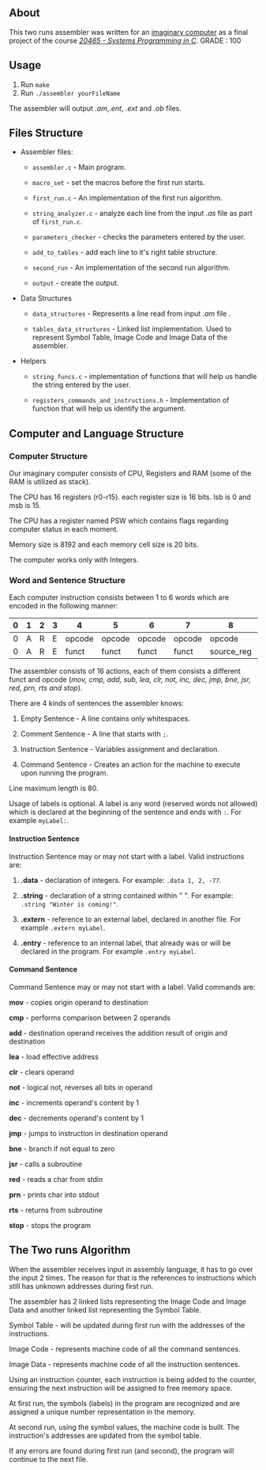 
## About

This two runs assembler was written for an [imaginary computer](#computer-and-language-structure) as a final project of the course *[20465 - Systems Programming in C](https://openu.ac.il/courses/20465.htm)*.
GRADE : 100

## Usage

1. Run `make`
2. Run `./assembler yourFileName`

The assembler will output *.am*,*.ent*, *.ext* and *.ob* files. 

## Files Structure

- Assembler files:

    - `assembler.c` - Main program.
    
    - `macro_set` - set the macros before the first run starts.

    - `first_run.c` - An implementation of the first run algorithm.

    - `string_analyzer.c` - analyze each line from the input *.as* file as part of `first_run.c`.

    - `parameters_checker` - checks the parameters entered by the user.
    
    - `add_to_tables` - add each line to it's right table structure.
    
    - `second_run` - An implementation of the second run algorithm.
    
    - `output` - create the output.
   

- Data Structures

    - `data_structures` - Represents a line read from input *.am* file .

    - `tables_data_structures` - Linked list implementation. Used to represent Symbol Table, Image Code and Image Data of the assembler.

- Helpers 

    - `string_funcs.c` - implementation of functions that will help us handle the string entered by the user.

    - `registers_commands_and_instructions.h` - Implementation of function that will help us identify the argument.

## Computer and Language Structure

### Computer Structure
Our imaginary computer consists of CPU, Registers and RAM (some of the RAM is utilized as stack).

The CPU has 16 registers (r0-r15). each register size is 16 bits. lsb is 0 and msb is 15.

The CPU has a register named PSW which contains flags regarding computer status in each moment.

Memory size is 8192 and each memory cell size is 20 bits.

The computer works only with Integers.

### Word and Sentence Structure

Each computer instruction consists between 1 to 6 words which are encoded in the following manner:

| 0 | 1 | 2 | 3 | 4 | 5 | 6 | 7 | 8 | 9 | 10 | 11 | 12 | 13 | 14 | 15 | 16 | 17 | 18 | 19 |
|---|---|---|---|---|---|---|---|---|---|---|---|---|---|---|---|---|---|---|---|
| 0 | A | R | E | opcode | opcode | opcode | opcode | opcode | opcode | opcode | opcode |  opcode | opcode | opcode | opcode | opcode | opcode | opcode | opcode |
| 0 | A | R | E | funct | funct | funct | funct | source_reg | source_reg | source_reg | source_reg | source_address | source_address | dest_reg | dest_reg | dest_reg | dest_reg | dest_address | dest_address |

The assembler consists of 16 actions, each of them consists a different funct and opcode (*mov, cmp, add, sub, lea, clr, not, inc, dec, jmp, bne, jsr, red, prn, rts and stop*).

There are 4 kinds of sentences the assembler knows:

1. Empty Sentence - A line contains only whitespaces.

2. Comment Sentence - A line that starts with `;`.

3. Instruction Sentence - Variables assignment and declaration.

4. Command Sentence - Creates an action for the machine to execute upon running the program.

Line maximum length is 80. 

Usage of labels is optional. A label is any word (reserved words not allowed) which is declared at the beginning of the sentence and ends with `:`. For example `myLabel:`.

#### Instruction Sentence

Instruction Sentence may or may not start with a label. Valid instructions are: 

1. **.data** - declaration of integers. For example: `.data 1, 2, -77`.

2. **.string** - declaration of a string contained within *" "*. For example: `.string "Winter is coming!"`.

3. **.extern** - reference to an external label, declared in another file. For example `.extern myLabel`.

4. **.entry** - reference to an internal label, that already was or will be declared in the program. For example `.entry myLabel`.

#### Command Sentence

Command Sentence may or may not start with a label. Valid commands are: 

**mov** - copies origin operand to destination

**cmp** - performs comparison between 2 operands

**add** - destination operand receives the addition result of origin and destination

**lea** - load effective address

**clr** - clears operand

**not** - logical not, reverses all bits in operand

**inc** - increments operand's content by 1

**dec** - decrements operand's content by 1

**jmp** - jumps to instruction in destination operand

**bne** - branch if not equal to zero

**jsr** - calls a subroutine

**red** - reads a char from stdin

**prn** - prints char into stdout

**rts** - returns from subroutine

**stop** - stops the program

## The Two runs Algorithm

When the assembler receives input in assembly language, it has to go over the input 2 times. The reason for that is the references to instructions which still has unknown addresses during first run.

The assembler has 2 linked lists representing the Image Code and Image Data and another linked list representing the Symbol Table.

Symbol Table - will be updated during first run with the addresses of the instructions.

Image Code - represents machine code of all the command sentences.

Image Data - represents machine code of all the instruction sentences.

Using an instruction counter, each instruction is being added to the counter, ensuring the next instruction will be assigned to free memory space.
  
At first run, the symbols (labels) in the program are recognized and are assigned a unique number representation in the memory.

At second run, using the symbol values, the machine code is built. The instruction's addresses are updated from the symbol table.

If any errors are found during first run (and second), the program will continue to the next file.
